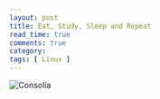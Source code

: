 ```yaml
---
layout: post
title: Eat, Study, Sleep and Repeat
read_time: true  
comments: true
category: 
tags: [ Linux ]
---
```


![Consolia](https://static.consolia-comic.com/comics/kernel.png)
